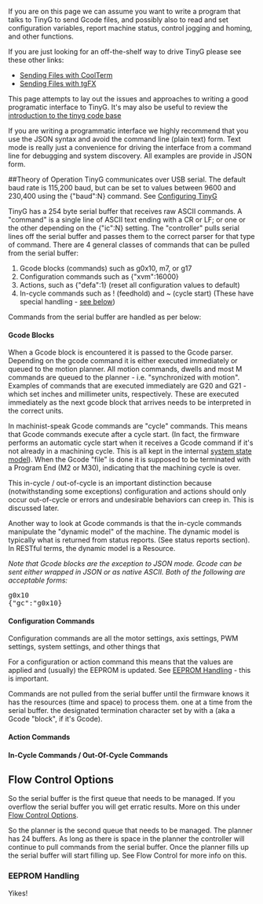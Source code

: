 If you are on this page we can assume you want to write a program that talks to TinyG to send Gcode files, and possibly also to read and set configuration variables, report machine status, control jogging and homing, and other functions.

If you are just looking for an off-the-shelf way to drive TinyG please see these other links:
* [Sending Files with CoolTerm](https://github.com/synthetos/TinyG/wiki/TinyG-Sending-Files-with-CoolTerm)<br>
* [Sending Files with tgFX](https://github.com/synthetos/TinyG/wiki/TinyG-Sending-Files-with-tgFX)<br>

This page attempts to lay out the issues and approaches to writing a good programatic interface to TinyG. It's may also be useful to review the [introduction to the tinyg code base](https://github.com/synthetos/TinyG/wiki/Introduction-to-the-TinyG-Code-Base) 

If you are writing a programmatic interface we highly recommend that you use the JSON syntax and avoid the command line (plain text) form. Text mode is really just a convenience for driving the interface from a command line for debugging and system discovery. All examples are provide in JSON form.

##Theory of Operation
TinyG communicates over USB serial. The default baud rate is 115,200 baud, but can be set to values between 9600 and 230,400 using the {"baud":N} command. See [Configuring TinyG](https://github.com/synthetos/TinyG/wiki/TinyG-Configuration#system-group)

TinyG has a 254 byte serial buffer that receives raw ASCII commands. A "command" is a single line of ASCII text ending with a CR or LF; or one or the other depending on the {"ic":N} setting. The "controller" pulls serial lines off the serial buffer and passes them to the correct parser for that type of command. There are 4 general classes of commands that can be pulled from the serial buffer:

1. Gcode blocks (commands) such as g0x10, m7, or g17
1. Configuration commands such as {"xvm":16000}
1. Actions, such as {"defa":1} (reset all configuration values to default)
1. In-cycle commands such as ! (feedhold) and ~ (cycle start) (These have special handling - [see below](https://github.com/synthetos/TinyG/wiki/Tinyg-Communications-Programming#in-cycle-commands))

Commands from the serial buffer are handled as per below:

#### Gcode Blocks
When a Gcode block is encountered it is passed to the Gcode parser. Depending on the gcode command it is either executed immediately or queued to the motion planner. All motion commands, dwells and most M commands are queued to the planner - i.e. "synchronized with motion". Examples of commands that are executed immediately are G20 and G21 - which set inches and millimeter units, respectively. These are executed immediately as the next gcode block that arrives needs to be interpreted in the correct units. 

In machinist-speak Gcode commands are "cycle" commands. This means that Gcode commands execute after a cycle start. (In fact, the firmware performs an automatic cycle start when it receives a Gcode command if it's not already in a machining cycle. This is all kept in the internal [system state model](https://github.com/synthetos/TinyG/wiki/TinyG-State-Model)). When the Gcode "file" is done it is supposed to be terminated with a Program End (M2 or M30), indicating that the machining cycle is over. 

This in-cycle / out-of-cycle is an important distinction because (notwithstanding some exceptions) configuration and actions should only occur out-of-cycle or errors and undesirable behaviors can creep in. This is discussed later.

Another way to look at Gcode commands is that the in-cycle commands manipulate the "dynamic model" of the machine. The dynamic model is typically what is returned from status reports. (See status reports section). In RESTful terms, the dynamic model is a Resource.

_Note that Gcode blocks are the exception to JSON mode. Gcode can be sent either wrapped in JSON or as native ASCII. Both of the following are acceptable forms:_
<pre>
g0x10
{"gc":"g0x10}
</pre>

#### Configuration Commands
Configuration commands are all the motor settings, axis settings, PWM settings, system settings, and other things that 

For a configuration or action command this means that the values are applied and (usually) the EEPROM is updated. See [EEPROM Handling](https://github.com/synthetos/TinyG/wiki/Tinyg-Communications-Programming#eeprom-handling) - this is important.

Commands are not pulled from the serial buffer until the firmware knows it has the resources (time and space) to process them. 
 one at a time from the serial buffer.
the designated termination character set by  with a  (aka a Gcode "block", if it's Gcode).

#### Action Commands

#### In-Cycle Commands / Out-Of-Cycle Commands


## Flow Control Options

So the serial buffer is the first queue that needs to be managed. If you overflow the serial buffer you will get erratic results. More on this under [Flow Control Options](https://github.com/synthetos/TinyG/wiki/Tinyg-Communications-Programming#flow-control-options).

So the planner is the second queue that needs to be managed. The planner has 24 buffers. As long as there is space in the planner the controller will continue to pull commands from the serial buffer. Once the planner fills up the serial buffer will start filling up. See Flow Control for more info on this. 



### EEPROM Handling
Yikes!